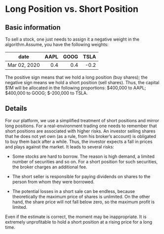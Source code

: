 # Long Position vs. Short Position

## Basic information
To sell a stock, one just needs to assign it a negative weight in the algorithm.Assume, you have the following weights:

|date        | AAPL | GOOG | TSLA|
| ---------- | ----:| ----:| ---:|
|Mar 02, 2020|	0.4	| 0.4  |-0.2 |

The positive sign means that we hold a long position (buy shares); the negative sign means we hold a short position (sell shares). Thus, the capital $1M will be allocated in the following proportions: $400,000 to AAPL; $400,000 to GOOG; $-200,000 to TSLA.


## Details

For our platform, we use a simplified treatment of short positions and mirror long positions. For a real-environment trading one needs to remember that short positions are associated with higher risks. An investor selling shares that he does not yet own (as a rule, from his broker’s account) is obligated to buy them back after a while. Thus, the investor expects a fall in prices and plays against the market. It leads to several risks:

* Some stocks are hard to borrow. The reason is high demand, a limited number of securities and so on. For a short position for such securities, the broker charges an additional fee.

* The short seller is responsible for paying dividends on shares to the person from whom they were borrowed.

* The potential losses in a short sale can be endless, because theoretically the maximum price of shares is unlimited. On the other hand, the share price will not fall below zero, so the maximum profit is limited.

Even if the estimate is correct, the moment may be inappropriate. It is extremely unprofitable to hold a short position at a rising price for a long time.